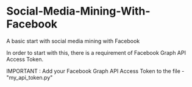 # Social-Media-Mining-With-Facebook
A basic start with social media mining with Facebook


 In order to start with this, there is a requirement of Facebook Graph API Access Token.
 
 IMPORTANT : Add your Facebook Graph API Access Token to the file - "my_api_token.py"
